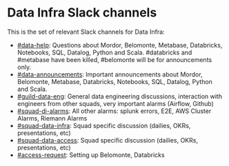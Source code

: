 # Data Infra Slack channels

This is the set of relevant Slack channels for Data Infra:

- [#data-help](https://nubank.slack.com/messages/C06F04CH1/): Questions about Mordor, Belomonte, Metabase, Databricks, Notebooks, SQL, Datalog, Python and Scala. #databricks and #metabase have been killed, #belomonte will be for announcements only.
- [#data-announcements](https://nubank.slack.com/messages/C20GTK220/): Important announcements about Mordor, Belomonte, Metabase, Databricks, Notebooks, SQL, Datalog, Python and Scala.
- [#guild-data-eng](https://nubank.slack.com/messages/C1SNEPL5P/): General data engineering discussions, interaction with engineers from other squads, very important alarms (Airflow, Github)
- [#squad-di-alarms](https://nubank.slack.com/messages/C51LWJ0SK/): All other alarms: splunk errors, E2E, AWS Cluster Alarms, Riemann Alarms
- [#squad-data-infra](https://nubank.slack.com/messages/C0XRWDYQ2/): Squad specific discussion (dailies, OKRs, presentations, etc)
- [#squad-data-access](https://nubank.slack.com/messages/C84FAS7L6/): Squad specific discussion (dailies, OKRs, presentations, etc)
- [#access-request](https://nubank.slack.com/messages/C0D3XC9Q8/): Setting up Belomonte, Databricks
